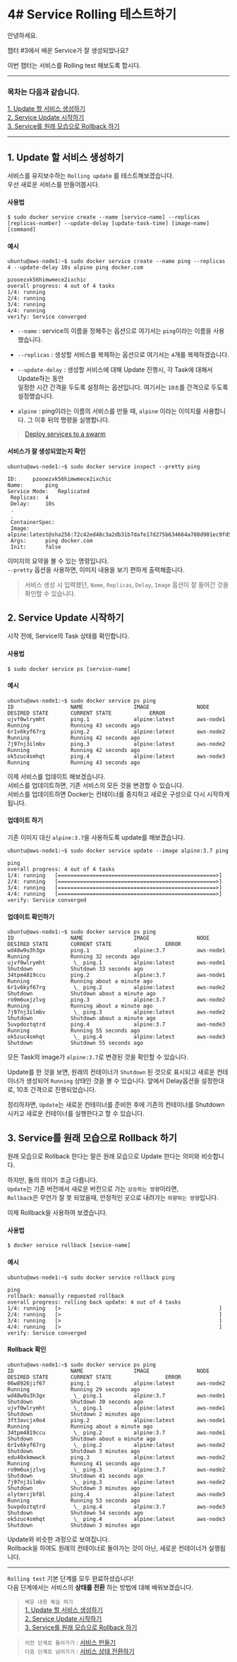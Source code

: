 # 4# Service Rolling 테스트하기

안녕하세요.

챕터 #3에서 배운 Service가 잘 생성되었나요?

이번 챕터는 서비스를 Rolling test 해보도록 합시다.

---

### 목차는 다음과 같습니다.

[1. Update 할 서비스 생성하기](#1-update-할-서비스-생성하기)  
[2. Service Update 시작하기](#2-service-update-시작하기)   
[3. Service를 원래 모습으로 Rollback 하기](#3-service를-원래-모습으로-rollback-하기)

---

## 1. Update 할 서비스 생성하기

서비스를 유지보수하는 `Rolling update` 를 테스트해보겠습니다.  
우선 새로운 서비스를 만들어봅시다.

#### 사용법
```
$ sudo docker service create --name [service-name] --replicas [replicas-number] --update-delay [update-task-time] [image-name] [command]
```
#### 예시
```
ubuntu@aws-node1:~$ sudo docker service create --name ping --replicas 4 --update-delay 10s alpine ping docker.com

pzooezxk56himwmece2ixchic
overall progress: 4 out of 4 tasks 
1/4: running   
2/4: running   
3/4: running   
4/4: running   
verify: Service converged 
```

* `--name` : service의 이름을 정해주는 옵션으로 여기서는 `ping`이라는 이름을 사용했습니다.
* `--replicas` : 생성할 서비스를 복제하는 옵션으로 여기서는 `4`개를 복제하겠습니다.
* `--update-delay` : 생성할 서비스에 대해 Update 진행시, 각 Task에 대해서 Update하는 동안   
                      일정한 시간 간격을 두도록 설정하는 옵션입니다. 여기서는 `10초`를 간격으로 두도록 설정했습니다.
          
* `alpine` : ping이라는 이름의 서비스를 만들 때, `alpine` 이라는 이미지를 사용합니다. 그 이후 뒤의 명령을 실행합니다.                   

> [Deploy services to a swarm](https://docs.docker.com/engine/swarm/services/#configure-a-services-update-behavior)

#### 서비스가 잘 생성되었는지 확인
```
ubuntu@aws-node1:~$ sudo docker service inspect --pretty ping

ID:		pzooezxk56himwmece2ixchic
Name:		ping
Service Mode:	Replicated
 Replicas:	4
 Delay:		10s
 .
 .
 ContainerSpec:
 Image:		alpine:latest@sha256:72c42ed48c3a2db31b7dafe17d275b634664a708d901ec9fd57b1529280f01fb
 Args:		ping docker.com 
 Init:		false
```
이미지의 요약을 볼 수 있는 명령입니다.   
`--pretty` 옵션을 사용하면, 이미지 내용을 보기 편하게 출력해줍니다.  

> 서비스 생성 시 입력했던, `Name`, `Replicas`, `Delay`, `Image` 옵션이 잘 들어간 것을 확인할 수 있습니다. 

## 2. Service Update 시작하기

시작 전에, Service의 Task 상태를 확인합니다.

#### 사용법
```
$ sudo docker service ps [service-name]
```

#### 예시
```
ubuntu@aws-node1:~$ sudo docker service ps ping
ID                  NAME                IMAGE               NODE                DESIRED STATE       CURRENT STATE            ERROR       
ujvf0wlrymht        ping.1              alpine:latest       aws-node1           Running             Running 43 seconds ago       
6r1v6kyf67rg        ping.2              alpine:latest       aws-node2           Running             Running 42 seconds ago       
7j97nj3ilmbv        ping.3              alpine:latest       aws-node2           Running             Running 42 seconds ago       
ok5zuc4smhqt        ping.4              alpine:latest       aws-node3           Running             Running 43 seconds ago           
```

이제 서비스를 업데이트 해보겠습니다.   
서비스를 업데이트하면, 기존 서비스의 모든 것을 변경할 수 있습니다.  
서비스를 업데이트하면 Docker는 컨테이너를 중지하고 새로운 구성으로 다시 시작하게 됩니다.

#### 업데이트 하기

기존 이미지 대신 `alpine:3.7`을 사용하도록 update를 해보겠습니다.

```
ubuntu@aws-node1:~$ sudo docker service update --image alpine:3.7 ping

ping
overall progress: 4 out of 4 tasks 
1/4: running   [==================================================>] 
2/4: running   [==================================================>] 
3/4: running   [==================================================>] 
4/4: running   [==================================================>] 
verify: Service converged
```

#### 업데이트 확인하기
```
ubuntu@aws-node1:~$ sudo docker service ps ping
ID                  NAME                IMAGE               NODE                DESIRED STATE       CURRENT STATE                 ERROR 
wd48w9u3h3gx        ping.1              alpine:3.7          aws-node1           Running             Running 32 seconds ago           
ujvf0wlrymht         \_ ping.1          alpine:latest       aws-node1           Shutdown            Shutdown 33 seconds ago          
34tpm4819ccu        ping.2              alpine:3.7          aws-node1           Running             Running about a minute ago       
6r1v6kyf67rg         \_ ping.2          alpine:latest       aws-node2           Shutdown            Shutdown about a minute ago      
ro9m6uxjzlvg        ping.3              alpine:3.7          aws-node2           Running             Running about a minute ago       
7j97nj3ilmbv         \_ ping.3          alpine:latest       aws-node2           Shutdown            Shutdown about a minute ago      
5uvpdoztqtrd        ping.4              alpine:3.7          aws-node3           Running             Running 55 seconds ago           
ok5zuc4smhqt         \_ ping.4          alpine:latest       aws-node3           Shutdown            Shutdown 55 seconds ago            
```
모든 Task의 image가 `alpine:3.7`로 변경된 것을 확인할 수 있습니다.

Update를 한 것을 보면, 원래의 컨테이너가 `Shutdown` 된 것으로 표시되고 새로운 컨테이너가 생성되어 `Running` 상태인 것을 볼 수 있습니다.
앞에서 Delay옵션을 설정한대로, 10초 간격으로 진행되었습니다.

정리하자면, `Update`는 새로운 컨테이너를 준비한 후에 기존의 컨테이너를 Shutdown 시키고 새로운 컨테이너를 실행한다고 할 수 있습니다.

## 3. Service를 원래 모습으로 Rollback 하기

원래 모습으로 Rollback 한다는 말은 원래 모습으로 Update 한다는 의미와 비슷합니다. 

하지만, 둘의 의미가 조금 다릅니다.   
`Update`는 기존 버전에서 새로운 버전으로 가는 `상승하는 방향`이라면,   
`Rollback`은 무언가 잘 못 되었을때, 안정적인 곳으로 내려가는 `하향하는 방향`입니다.  

이제 Rollback을 사용하여 보겠습니다.

#### 사용법
```
$ docker service rollback [sevice-name]
```
#### 예시
```
ubuntu@aws-node1:~$ sudo docker service rollback ping

ping
rollback: manually requested rollback 
overall progress: rolling back update: 4 out of 4 tasks 
1/4: running   [>                                                  ] 
2/4: running   [>                                                  ] 
3/4: running   [>                                                  ] 
4/4: running   [>                                                  ] 
verify: Service converged 
```
#### Rollback 확인
```
ubuntu@aws-node1:~$ sudo docker service ps ping
ID                  NAME                IMAGE               NODE                DESIRED STATE       CURRENT STATE                 ERROR 
06w8926jif67        ping.1              alpine:latest       aws-node2           Running             Running 29 seconds ago              
wd48w9u3h3gx         \_ ping.1          alpine:3.7          aws-node1           Shutdown            Shutdown 30 seconds ago            
ujvf0wlrymht         \_ ping.1          alpine:latest       aws-node1           Shutdown            Shutdown 2 minutes ago             
3ft3avcjx0o4        ping.2              alpine:latest       aws-node1           Running             Running about a minute ago         
34tpm4819ccu         \_ ping.2          alpine:3.7          aws-node1           Shutdown            Shutdown about a minute ago        
6r1v6kyf67rg         \_ ping.2          alpine:latest       aws-node2           Shutdown            Shutdown 3 minutes ago             
edu40xkmwwck        ping.3              alpine:latest       aws-node2           Running             Running 41 seconds ago             
ro9m6uxjzlvg         \_ ping.3          alpine:3.7          aws-node2           Shutdown            Shutdown 41 seconds ago            
7j97nj3ilmbv         \_ ping.3          alpine:latest       aws-node2           Shutdown            Shutdown 3 minutes ago             
olytmrcjbf8l        ping.4              alpine:latest       aws-node3           Running             Running 53 seconds ago             
5uvpdoztqtrd         \_ ping.4          alpine:3.7          aws-node3           Shutdown            Shutdown 54 seconds ago            
ok5zuc4smhqt         \_ ping.4          alpine:latest       aws-node3           Shutdown            Shutdown 3 minutes ago   
```
Update와 비슷한 과정으로 보여집니다.   
Rollback을 하여도 원래의 컨테이너로 돌아가는 것이 아닌, 새로운 컨테이너가 실행됩니다.   

---

`Rolling test` 기본 단계를 모두 완료하셨습니다!     
다음 단계에서는 서비스의 **상태를 전환** 하는 방법에 대해 배워보겠습니다.

> `배운 내용 복습 하기`   
[1. Update 할 서비스 생성하기](#1-update-할-서비스-생성하기)  
[2. Service Update 시작하기](#2-service-update-시작하기)   
[3. Service를 원래 모습으로 Rollback 하기](#3-service를-원래-모습으로-rollback-하기)


> `이전 단계로 돌아가기` : [서비스 만들기](https://github.com/It-dayeon/dockerswarm/blob/master/3-Make-Service.md)     
> `다음 단계로 넘어가기` : [서비스 상태 전환하기](https://github.com/It-dayeon/dockerswarm/blob/master/5-Service-Transform.md)


